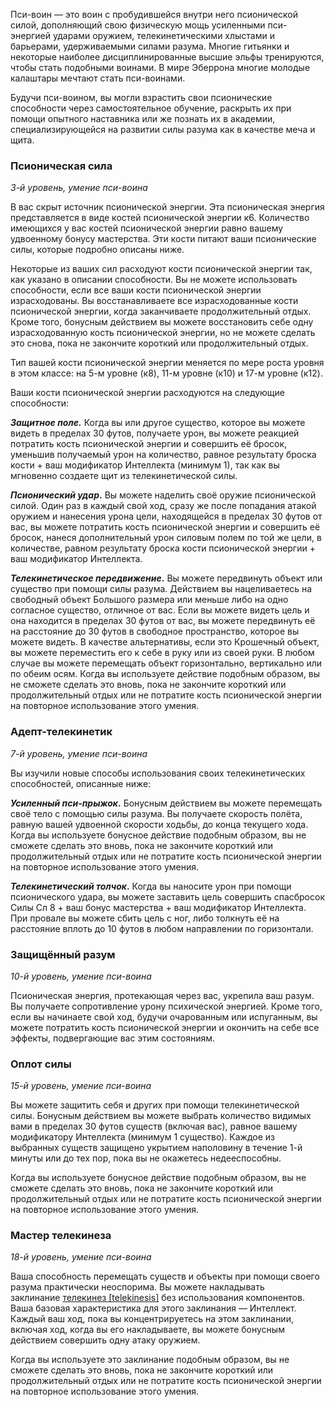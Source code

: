 Пси-воин — это воин с пробудившейся внутри него псионической силой, дополняющий свою физическую мощь усиленными пси-энергией ударами оружием, телекинетическими хлыстами и барьерами, удерживаемыми силами разума. Многие гитьянки и некоторые наиболее дисциплинированные высшие эльфы тренируются, чтобы стать подобными воинами. В мире Эберрона многие молодые калаштары мечтают стать пси-воинами.

Будучи пси-воином, вы могли взрастить свои псионические способности через самостоятельное обучение, раскрыть их при помощи опытного наставника или же познать их в академии, специализирующейся на развитии силы разума как в качестве меча и щита.

  

### Псионическая сила

_3-й уровень, умение пси-воина_

В вас скрыт источник псионической энергии. Эта псионическая энергия представляется в виде костей псионической энергии к6. Количество имеющихся у вас костей псионической энергии равно вашему удвоенному бонусу мастерства. Эти кости питают ваши псионические силы, которые подробно описаны ниже.

Некоторые из ваших сил расходуют кости псионической энергии так, как указано в описании способности. Вы не можете использовать способности, если все ваши кости псионической энергии израсходованы. Вы восстанавливаете все израсходованные кости псионической энергии, когда заканчиваете продолжительный отдых. Кроме того, бонусным действием вы можете восстановить себе одну израсходованную кость псионической энергии, но не можете сделать это снова, пока не закончите короткий или продолжительный отдых.

Тип вашей кости псионической энергии меняется по мере роста уровня в этом классе: на 5-м уровне (к8), 11-м уровне (к10) и 17-м уровне (к12).

Ваши кости псионической энергии расходуются на следующие способности:

**_Защитное поле._** Когда вы или другое существо, которое вы можете видеть в пределах 30 футов, получаете урон, вы можете реакцией потратить кость псионической энергии и совершить её бросок, уменьшив получаемый урон на количество, равное результату броска кости + ваш модификатор Интеллекта (минимум 1), так как вы мгновенно создаете щит из телекинетической силы.

**_Псионический удар_.** Вы можете наделить своё оружие псионической силой. Один раз в каждый свой ход, сразу же после попадания атакой оружием и нанесения урона цели, находящейся в пределах 30 футов от вас, вы можете потратить кость псионической энергии и совершить её бросок, нанеся дополнительный урон силовым полем по той же цели, в количестве, равном результату броска кости псионической энергии + ваш модификатор Интеллекта.

**_Телекинетическое передвижение_.** Вы можете передвинуть объект или существо при помощи силы разума. Действием вы нацеливаетесь на свободный объект Большого размера или меньше либо на одно согласное существо, отличное от вас. Если вы можете видеть цель и она находится в пределах 30 футов от вас, вы можете передвинуть её на расстояние до 30 футов в свободное пространство, которое вы можете видеть. В качестве альтернативы, если это Крошечный объект, вы можете переместить его к себе в руку или из своей руки. В любом случае вы можете перемещать объект горизонтально, вертикально или по обеим осям. Когда вы используете действие подобным образом, вы не сможете сделать это вновь, пока не закончите короткий или продолжительный отдых или не потратите кость псионической энергии на повторное использование этого умения.

  

### Адепт-телекинетик

_7-й уровень, умение пси-воина_

Вы изучили новые способы использования своих телекинетических способностей, описанные ниже:

**_Усиленный пси-прыжок_.** Бонусным действием вы можете перемещать своё тело с помощью силы разума. Вы получаете скорость полёта, равную вашей удвоенной скорости ходьбы, до конца текущего хода. Когда вы используете бонусное действие подобным образом, вы не сможете сделать это вновь, пока не закончите короткий или продолжительный отдых или не потратите кость псионической энергии на повторное использование этого умения.

**_Телекинетический толчок_.** Когда вы наносите урон при помощи псионического удара, вы можете заставить цель совершить спасбросок Силы Сл 8 + ваш бонус мастерства + ваш модификатор Интеллекта. При провале вы можете сбить цель с ног, либо толкнуть её на расстояние вплоть до 10 футов в любом направлении по горизонтали.

  

### Защищённый разум

_10-й уровень, умение пси-воина_

Псионическая энергия, протекающая через вас, укрепила ваш разум. Вы получаете сопротивление урону психической энергией. Кроме того, если вы начинаете свой ход, будучи очарованным или испуганным, вы можете потратить кость псионической энергии и окончить на себе все эффекты, подвергающие вас этим состояниям.

  

### Оплот силы

_15-й уровень, умение пси-воина_

Вы можете защитить себя и других при помощи телекинетической силы. Бонусным действием вы можете выбрать количество видимых вами в пределах 30 футов существ (включая вас), равное вашему модификатору Интеллекта (минимум 1 существо). Каждое из выбранных существ защищено укрытием наполовину в течение 1-й минуты или до тех пор, пока вы не окажетесь недееспособны.

Когда вы используете бонусное действие подобным образом, вы не сможете сделать это вновь, пока не закончите короткий или продолжительный отдых или не потратите кость псионической энергии на повторное использование этого умения.

  

### Мастер телекинеза

_18-й уровень, умение пси-воина_

Ваша способность перемещать существ и объекты при помощи своего разума практически неоспорима. Вы можете накладывать заклинание [телекинез [telekinesis]](https://dnd.su/spells/344-telekinesis/) без использования компонентов. Ваша базовая характеристика для этого заклинания — Интеллект. Каждый ваш ход, пока вы концентрируетесь на этом заклинании, включая ход, когда вы его накладываете, вы можете бонусным действием совершить одну атаку оружием.

Когда вы используете это заклинание подобным образом, вы не сможете сделать это вновь, пока не закончите короткий или продолжительный отдых или не потратите кость псионической энергии на повторное использование этого умения.